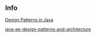 ## Info
[Design Patterns in Java](https://learning.oreilly.com/videos/design-patterns-in/9781771374040/)

[java-ee-design-patterns-and-architecture](https://www.linkedin.com/learning/java-ee-design-patterns-and-architecture/the-singleton-design-pattern?u=42751868)